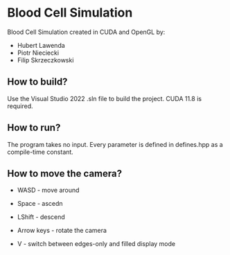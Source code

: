 # Blood Cell Simulation

Blood Cell Simulation created in CUDA and OpenGL by:
* Hubert Lawenda
* Piotr Nieciecki
* Filip Skrzeczkowski

## How to build?

Use the Visual Studio 2022 .sln file to build the project. CUDA 11.8 is required.

## How to run?

The program takes no input. Every parameter is defined in defines.hpp as a compile-time constant.

## How to move the camera?

* WASD - move around
* Space - ascedn
* LShift - descend
* Arrow keys - rotate the camera

* V - switch between edges-only and filled display mode